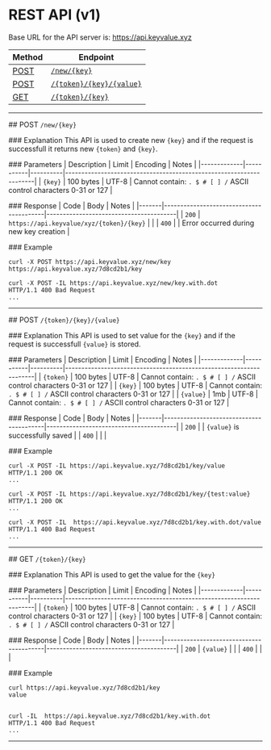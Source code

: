 # REST API (v1)

Base URL for the API server is: https://api.keyvalue.xyz 

| Method | Endpoint                  |
|--------|---------------------------|
| [POST](#post-newkey)   |  [`/new/{key}`](#post-newkey)             |
| [POST](#post-tokenkeyvalue)   |  [`/{token}/{key}/{value}`](#post-tokenkeyvalue) |
| [GET](#get-tokenkey)    | [`/{token}/{key}`](#get-tokenkey)           |

---

## POST `/new/{key}`

### Explanation
This API is used to create new `{key}` and if the request is successfull it returns new `{token}` and `{key}`.

### Parameters
| Description | Limit     | Encoding | Notes                                                              |
|-------------|-----------|----------|--------------------------------------------------------------------|
| `{key}`     | 100 bytes | UTF-8    | Cannot contain: `. $ # [ ] /` ASCII control characters 0-31 or 127 |

### Response
| Code  | Body                                    | Notes                                  |
|-------|-----------------------------------------|----------------------------------------|
| `200` | `https://api.keyvalue/xyz/{token}/{key}` |  |
| `400` |                                         | Error occurred during new key creation                                       |

### Example
```
curl -X POST https://api.keyvalue.xyz/new/key
https://api.keyvalue.xyz/7d8cd2b1/key

curl -X POST -IL https://api.keyvalue.xyz/new/key.with.dot
HTTP/1.1 400 Bad Request
...
```
---

## POST `/{token}/{key}/{value}`

### Explanation
This API is used to set value for the `{key}` and if the request is successfull `{value}` is stored.

### Parameters
| Description | Limit     | Encoding | Notes                                                              |
|-------------|-----------|----------|--------------------------------------------------------------------|
| `{token}`     | 100 bytes | UTF-8    | Cannot contain: `. $ # [ ] /` ASCII control characters 0-31 or 127 |
| `{key}`   | 100 bytes | UTF-8    | Cannot contain: `. $ # [ ] /` ASCII control characters 0-31 or 127 |
| `{value}`   | 1mb | UTF-8    | Cannot contain: `. $ # [ ] /` ASCII control characters 0-31 or 127 |

### Response
| Code  | Body                                    | Notes                                  |
|-------|-----------------------------------------|----------------------------------------|
| `200` |  | `{value}` is successfully saved   |
| `400` |  |                                       |

### Example
```
curl -X POST -IL https://api.keyvalue.xyz/7d8cd2b1/key/value
HTTP/1.1 200 OK
...

curl -X POST -IL https://api.keyvalue.xyz/7d8cd2b1/key/{test:value}
HTTP/1.1 200 OK
...

curl -X POST -IL  https://api.keyvalue.xyz/7d8cd2b1/key.with.dot/value
HTTP/1.1 400 Bad Request
...

```
---

## GET `/{token}/{key}`

### Explanation
This API is used to get the value for the `{key}`

### Parameters
| Description | Limit     | Encoding | Notes                                                              |
|-------------|-----------|----------|--------------------------------------------------------------------|
| `{token}`     | 100 bytes | UTF-8    | Cannot contain: `. $ # [ ] /` ASCII control characters 0-31 or 127 |
| `{key}`   | 100 bytes | UTF-8    | Cannot contain: `. $ # [ ] /` ASCII control characters 0-31 or 127 |

### Response
| Code  | Body                                    | Notes                                  |
|-------|-----------------------------------------|----------------------------------------|
| `200` |  `{value}` |   |
| `400` |  |                                       |

### Example
```
curl https://api.keyvalue.xyz/7d8cd2b1/key
value


curl -IL  https://api.keyvalue.xyz/7d8cd2b1/key.with.dot
HTTP/1.1 400 Bad Request
...

```
---
